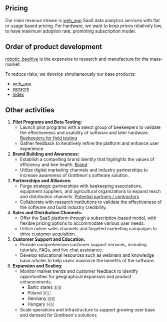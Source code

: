 ## Pricing
Our main revenue stream is [web_app](../products/web_app/web_app.md) SaaS data analytics services with flat or usage based pricing. For hardware, we want to keep prices relatively low, to have maximum adoption rate, promoting subscription model.

## Order of product development
 [robotic_beehive](../products/robotic_beehive/robotic_beehive.md) is the expensive to research and manufacture for the mass-market.
 
To reduce risks, we develop simultaneously our base products:
- [web_app](../products/web_app/web_app.md)
- [sensors](../products/sensors/sensors.md)
- [index](../products/entrance_observer/index.md)

## Other activities
1. **Pilot Programs and Beta Testing:**
    - Launch pilot programs with a select group of beekeepers to validate the effectiveness and usability of software and later hardware. [Beekeepers for field testing](https://www.notion.so/Beekeepers-for-field-testing-c89dcb3c4c2f4382b117a407a593d58d?pvs=21)
    - Gather feedback to iteratively refine the platform and enhance user experience.
2. **Brand Building and Awareness:**
    - Establish a compelling brand identity that highlights the values of efficiency and bee health. [Brand](https://www.notion.so/Brand-4b4b6344c0934423b38f3ba1e8cdbbaf?pvs=21)
    - Utilize digital marketing channels and industry partnerships to increase awareness of Gratheon's software solution.
3. **Partnerships and Alliances:**
    - Forge strategic partnerships with beekeeping associations, equipment suppliers, and agricultural organizations to expand reach and distribution channels. [Potential partners / contractors](https://www.notion.so/Potential-partners-contractors-ff5c7b751d7f4058971e61dfe3392cc2?pvs=21)
    - Collaborate with research institutions to validate the effectiveness of the software and build industry credibility. 
4. **Sales and Distribution Channels:**
    - Offer the SaaS platform through a subscription-based model, with flexible pricing options to accommodate various user needs.
    - Utilize online sales channels and targeted marketing campaigns to drive customer acquisition.
5. **Customer Support and Education:**
    - Provide comprehensive customer support services, including tutorials, FAQs, and live chat assistance.
    - Develop educational resources such as webinars and knowledge base articles to help users maximize the benefits of the software.
6. **Expansion and Scaling:**
    - Monitor market trends and customer feedback to identify opportunities for geographical expansion and product enhancements.
        - Baltic states 🇪🇪
        - Poland 🇵🇱
        - Germany 🇩🇪
        - Hungary 🇭🇺
    - Scale operations and infrastructure to support growing user base and demand for Gratheon's solutions